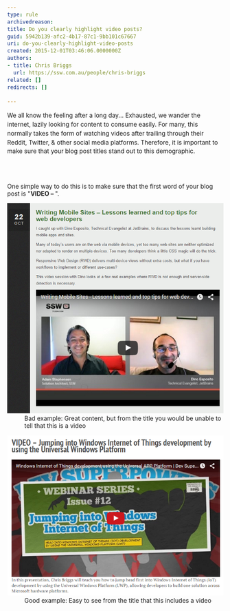 ```yaml
---
type: rule
archivedreason: 
title: Do you clearly highlight video posts?
guid: 5942b139-afc2-4b17-87c1-9bb101c67667
uri: do-you-clearly-highlight-video-posts
created: 2015-12-01T03:46:06.0000000Z
authors:
- title: Chris Briggs
  url: https://ssw.com.au/people/chris-briggs
related: []
redirects: []

---
```



<p><span style="line-height:20.8px;">We all know the feeling after a long day...</span><span style="line-height:20.8px;"> </span><span style="line-height:20.8px;">Exhausted</span><span style="line-height:20.8px;">,</span><span style="line-height:20.8px;"> we wander the internet</span><span style="line-height:20.8px;">,</span><span style="line-height:20.8px;"> lazily looking for content to consume easily.</span><span style="line-height:20.8px;"> For many</span><span style="line-height:20.8px;">,</span><span style="line-height:20.8px;"> this normally takes the form of watching videos after trailing through their Reddit, Twitter, & other social media platforms. Therefore, it is important to make sure that your blog post titles stand out to this demographic.</span></p>
<br><excerpt class='endintro'></excerpt><br>
<p>One simple way to do this is to make sure that the first word of your blog post is "<b>VIDEO – </b>". </p><dl class="badImage"><dt><img src="Stevo-Bad-blog.png" alt="Stevo-Bad-blog.png" /></dt><dd>Bad example: Great content, but from the title you would be unable to tell that this is a video  </dd></dl> <dl class="goodImage"> <dt><img src="Chris-Good-blog.png" alt="Chris-Good-blog.png" /> </dt><dd> Good example: Easy to see from the title that this includes a video</dd></dl>


